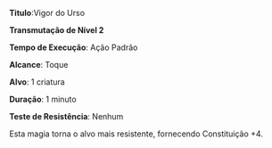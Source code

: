 **Titulo**:Vigor do Urso

**Transmutação de Nível 2**

**Tempo de Execução**: Ação Padrão

**Alcance**: Toque

**Alvo**: 1 criatura

**Duração**: 1 minuto

**Teste de Resistência**: Nenhum

Esta magia torna o alvo mais resistente, fornecendo Constituição +4.
